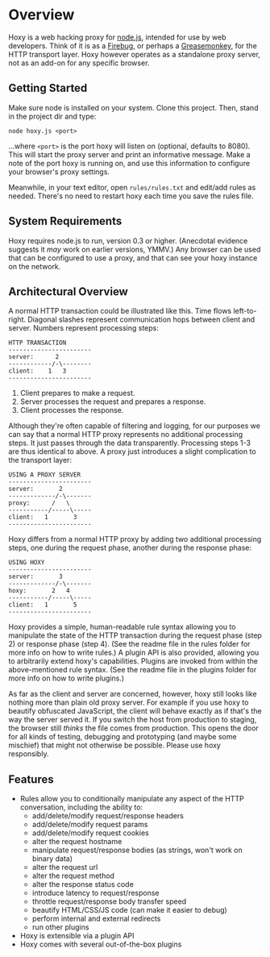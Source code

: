 Overview
========

Hoxy is a web hacking proxy for [node.js](http://nodejs.org/), intended for use by web developers. Think of it is as a [Firebug](http://getfirebug.com/), or perhaps a [Greasemonkey](http://www.greasespot.net/), for the HTTP transport layer. Hoxy however operates as a standalone proxy server, not as an add-on for any specific browser.

Getting Started
---------------

Make sure node is installed on your system. Clone this project. Then, stand in the project dir and type:

    node hoxy.js <port>

...where `<port>` is the port hoxy will listen on (optional, defaults to 8080). This will start the proxy server and print an informative message. Make a note of the port hoxy is running on, and use this information to configure your browser's proxy settings.

Meanwhile, in your text editor, open `rules/rules.txt` and edit/add rules as needed. There's no need to restart hoxy each time you save the rules file.

System Requirements
--------------------

Hoxy requires node.js to run, version 0.3 or higher. (Anecdotal evidence suggests it *may* work on earlier versions, YMMV.) Any browser can be used that can be configured to use a proxy, and that can see your hoxy instance on the network.

Architectural Overview
----------------------

A normal HTTP transaction could be illustrated like this. Time flows left-to-right. Diagonal slashes represent communication hops between client and server. Numbers represent processing steps:

    HTTP TRANSACTION
    -----------------------
    server:      2
    ------------/-\--------
    client:    1   3
    -----------------------

1. Client prepares to make a request.
2. Server processes the request and prepares a response.
3. Client processes the response.

Although they're often capable of filtering and logging, for our purposes we can say that a normal HTTP proxy represents no additional processing steps. It just passes through the data transparently. Processing steps 1-3 are thus identical to above. A proxy just introduces a slight complication to the transport layer:

    USING A PROXY SERVER
    -----------------------
    server:       2
    -------------/-\-------
    proxy:      /   \
    -----------/-----\-----
    client:   1       3
    -----------------------

Hoxy differs from a normal HTTP proxy by adding two additional processing steps, one during the request phase, another during the response phase:

    USING HOXY
    -----------------------
    server:       3
    -------------/-\-------
    hoxy:       2   4
    -----------/-----\-----
    client:   1       5
    -----------------------

Hoxy provides a simple, human-readable rule syntax allowing you to manipulate the state of the HTTP transaction during the request phase (step 2) or response phase (step 4). (See the readme file in the rules folder for more info on how to write rules.) A plugin API is also provided, allowing you to arbitrarily extend hoxy's capabilities. Plugins are invoked from within the above-mentioned rule syntax. (See the readme file in the plugins folder for more info on how to write plugins.)

As far as the client and server are concerned, however, hoxy still looks like nothing more than plain old proxy server. For example if you use hoxy to beautify obfuscated JavaScript, the client will behave exactly as if that's the way the server served it. If you switch the host from production to staging, the browser still *thinks* the file comes from production. This opens the door for all kinds of testing, debugging and prototyping (and maybe some mischief) that might not otherwise be possible. Please use hoxy responsibly.

Features
--------

* Rules allow you to conditionally manipulate any aspect of the HTTP conversation, including the ability to:
    * add/delete/modify request/response headers
    * add/delete/modify request params
    * add/delete/modify request cookies
    * alter the request hostname
    * manipulate request/response bodies (as strings, won't work on binary data)
    * alter the request url
    * alter the request method
    * alter the response status code
    * introduce latency to request/response
    * throttle request/response body transfer speed
    * beautify HTML/CSS/JS code (can make it easier to debug)
    * perform internal and external redirects
    * run other plugins
* Hoxy is extensible via a plugin API
* Hoxy comes with several out-of-the-box plugins
